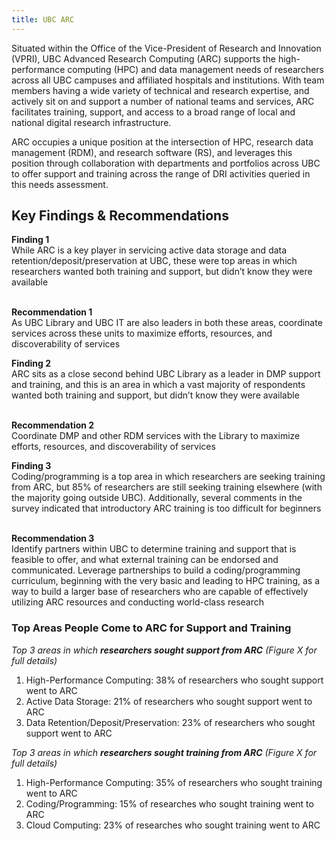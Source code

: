 ```yaml
---
title: UBC ARC
---
```


Situated within the Office of the Vice-President of Research and Innovation (VPRI), UBC Advanced Research Computing (ARC) supports the high-performance computing (HPC) and data management needs of researchers across all UBC campuses and affiliated hospitals and institutions.  With team members having a wide variety of technical and research expertise, and actively sit on and support a number of national teams and services, ARC facilitates training, support, and access to a broad range of local and national digital research infrastructure.

ARC occupies a unique position at the intersection of HPC, research data management (RDM), and research software (RS), and leverages this position through collaboration with departments and portfolios across UBC to offer support and training across the range of DRI activities queried in this needs assessment.      

## Key Findings & Recommendations

<div class="recommendation">
  <b>Finding 1</b> 
  <br>
While ARC is a key player in servicing active data storage and data retention/deposit/preservation at UBC, these were top areas in which researchers wanted both training and support, but didn’t know they were available
 
 <br>
 <br>

 <b>Recommendation 1</b>
 <br>
As UBC Library and UBC IT are also leaders in both these areas, coordinate services across these units to maximize efforts, resources, and discoverability of services
</div> 
 
<div class="recommendation">
  <b>Finding 2</b> 
  <br>
ARC sits as a close second behind UBC Library as a leader in DMP support and training, and this is an area in which a vast majority of respondents wanted both training and support, but didn’t know they were available
 
 <br>
 <br>

  <b>Recommendation 2</b> 
  <br>
 Coordinate DMP and other RDM services with the Library to maximize efforts, resources, and discoverability of services
</div>

<div class="recommendation">
  <b>Finding 3</b> 
  <br>
Coding/programming is a top area in which researchers are seeking training from ARC, but 85% of researchers are still seeking training elsewhere (with the majority going outside UBC).  Additionally, several comments in the survey indicated that introductory ARC training is too difficult for beginners
 
 <br>
 <br>

 <b>Recommendation 3</b>
  <br>
Identify partners within UBC to determine training and support that is feasible to offer, and what external training can be endorsed and communicated.  Leverage partnerships to build a coding/programming curriculum, beginning with the very basic and leading to HPC training, as a way to build a larger base of researchers who are capable of effectively utilizing ARC resources and conducting world-class research 
</div>




### Top Areas People Come to ARC for Support and Training


_Top 3 areas in which **researchers sought support from ARC** (Figure X for full details)_

1. High-Performance Computing: 38% of researchers who sought support went to ARC
2. Active Data Storage: 21% of researchers who sought support went to ARC
3. Data Retention/Deposit/Preservation: 23% of researchers who sought support went to ARC

_Top 3 areas in which **researchers sought training from ARC** (Figure X for full details)_

1. High-Performance Computing: 35% of researchers who sought training went to ARC
2. Coding/Programming:  15% of researches who sought training went to ARC
3. Cloud Computing:  23% of researches who sought training went to ARC



